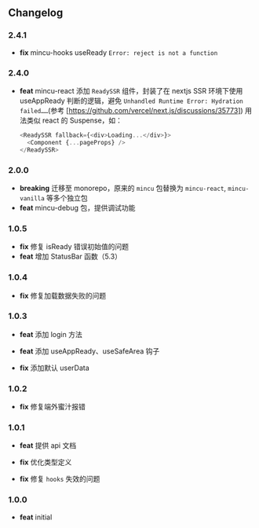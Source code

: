 ## Changelog

### 2.4.1

- **fix** mincu-hooks useReady `Error: reject is not a function`

### 2.4.0

- **feat** mincu-react 添加 `ReadySSR` 组件，封装了在 nextjs SSR 环境下使用 useAppReady 判断的逻辑，避免 `Unhandled Runtime Error: Hydration failed……`(参考 [https://github.com/vercel/next.js/discussions/35773]) 用法类似 react 的 Suspense，如：
  
  ```ts
  <ReadySSR fallback={<div>Loading...</div>}>
    <Component {...pageProps} />
  </ReadySSR>
  ```

### 2.0.0

- **breaking** 迁移至 monorepo，原来的 `mincu` 包替换为 `mincu-react`, `mincu-vanilla` 等多个独立包
- **feat** mincu-debug 包，提供调试功能

### 1.0.5

- **fix** 修复 isReady 错误初始值的问题
- **feat** 增加 StatusBar 函数（5.3）

### 1.0.4

- **fix** 修复加载数据失败的问题

### 1.0.3

- **feat** 添加 login 方法

- **feat** 添加 useAppReady、useSafeArea 钩子

- **fix** 添加默认 userData

### 1.0.2

- **fix** 修复端外蜜汁报错

### 1.0.1

- **feat** 提供 api 文档

- **fix** 优化类型定义

- **fix** 修复 `hooks` 失效的问题

### 1.0.0

- **feat** initial
